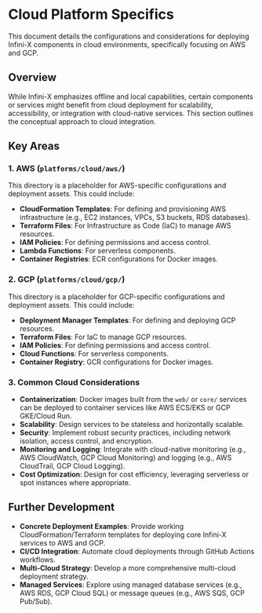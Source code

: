 
# Cloud Platform Specifics

This document details the configurations and considerations for deploying Infini-X components in cloud environments, specifically focusing on AWS and GCP.

## Overview

While Infini-X emphasizes offline and local capabilities, certain components or services might benefit from cloud deployment for scalability, accessibility, or integration with cloud-native services. This section outlines the conceptual approach to cloud integration.

## Key Areas

### 1. AWS (`platforms/cloud/aws/`)

This directory is a placeholder for AWS-specific configurations and deployment assets. This could include:

-   **CloudFormation Templates**: For defining and provisioning AWS infrastructure (e.g., EC2 instances, VPCs, S3 buckets, RDS databases).
-   **Terraform Files**: For Infrastructure as Code (IaC) to manage AWS resources.
-   **IAM Policies**: For defining permissions and access control.
-   **Lambda Functions**: For serverless components.
-   **Container Registries**: ECR configurations for Docker images.

### 2. GCP (`platforms/cloud/gcp/`)

This directory is a placeholder for GCP-specific configurations and deployment assets. This could include:

-   **Deployment Manager Templates**: For defining and deploying GCP resources.
-   **Terraform Files**: For IaC to manage GCP resources.
-   **IAM Policies**: For defining permissions and access control.
-   **Cloud Functions**: For serverless components.
-   **Container Registry**: GCR configurations for Docker images.

### 3. Common Cloud Considerations

-   **Containerization**: Docker images built from the `web/` or `core/` services can be deployed to container services like AWS ECS/EKS or GCP GKE/Cloud Run.
-   **Scalability**: Design services to be stateless and horizontally scalable.
-   **Security**: Implement robust security practices, including network isolation, access control, and encryption.
-   **Monitoring and Logging**: Integrate with cloud-native monitoring (e.g., AWS CloudWatch, GCP Cloud Monitoring) and logging (e.g., AWS CloudTrail, GCP Cloud Logging).
-   **Cost Optimization**: Design for cost efficiency, leveraging serverless or spot instances where appropriate.

## Further Development

-   **Concrete Deployment Examples**: Provide working CloudFormation/Terraform templates for deploying core Infini-X services to AWS and GCP.
-   **CI/CD Integration**: Automate cloud deployments through GitHub Actions workflows.
-   **Multi-Cloud Strategy**: Develop a more comprehensive multi-cloud deployment strategy.
-   **Managed Services**: Explore using managed database services (e.g., AWS RDS, GCP Cloud SQL) or message queues (e.g., AWS SQS, GCP Pub/Sub).
